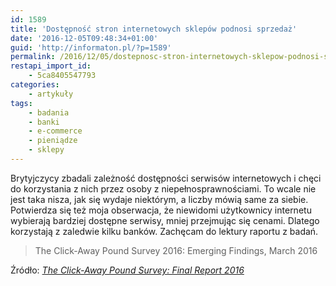 ```yaml
---
id: 1589
title: 'Dostępność stron internetowych sklepów podnosi sprzedaż'
date: '2016-12-05T09:48:34+01:00'
guid: 'http://informaton.pl/?p=1589'
permalink: /2016/12/05/dostepnosc-stron-internetowych-sklepow-podnosi-sprzedaz/
restapi_import_id:
    - 5ca8405547793
categories:
    - artykuły
tags:
    - badania
    - banki
    - e-commerce
    - pieniądze
    - sklepy
---
```


Brytyjczycy zbadali zależność dostępności serwisów internetowych i chęci do korzystania z nich przez osoby z niepełnosprawnościami. To wcale nie jest taka nisza, jak się wydaje niektórym, a liczby mówią same za siebie. Potwierdza się też moja obserwacja, że niewidomi użytkownicy internetu wybierają bardziej dostępne serwisy, mniej przejmując się cenami. Dlatego korzystają z zaledwie kilku banków. Zachęcam do lektury raportu z badań.

> The Click-Away Pound Survey 2016: Emerging Findings, March 2016

Źródło: *[The Click-Away Pound Survey: Final Report 2016](http://www.clickawaypound.com/cap16finalreport.html)*
